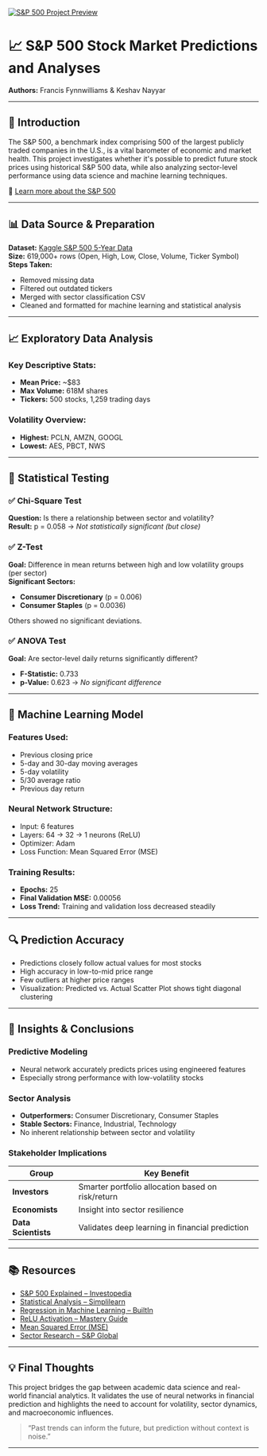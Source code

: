 [![S&P 500 Project Preview](preview.png)](https://silentcobra44.github.io)

# 📈 S&P 500 Stock Market Predictions and Analyses

**Authors:** Francis Fynnwilliams & Keshav Nayyar

---

## 🧠 Introduction

The S&P 500, a benchmark index comprising 500 of the largest publicly traded companies in the U.S., is a vital barometer of economic and market health. This project investigates whether it's possible to predict future stock prices using historical S&P 500 data, while also analyzing sector-level performance using data science and machine learning techniques.

🔗 [Learn more about the S&P 500](https://www.investopedia.com/terms/s/sp500.asp)

---

## 📊 Data Source & Preparation

**Dataset:** [Kaggle S&P 500 5-Year Data](https://www.kaggle.com/datasets/camnugent/sandp500)  
**Size:** 619,000+ rows (Open, High, Low, Close, Volume, Ticker Symbol)  
**Steps Taken:**
- Removed missing data
- Filtered out outdated tickers
- Merged with sector classification CSV
- Cleaned and formatted for machine learning and statistical analysis

---

## 📈 Exploratory Data Analysis

### Key Descriptive Stats:
- **Mean Price:** ~$83
- **Max Volume:** 618M shares
- **Tickers:** 500 stocks, 1,259 trading days

### Volatility Overview:
- **Highest:** PCLN, AMZN, GOOGL
- **Lowest:** AES, PBCT, NWS

---

## 🧪 Statistical Testing

### ✅ Chi-Square Test
**Question:** Is there a relationship between sector and volatility?  
**Result:** p = 0.058 → *Not statistically significant (but close)*

### ✅ Z-Test
**Goal:** Difference in mean returns between high and low volatility groups (per sector)  
**Significant Sectors:**
- **Consumer Discretionary** (p = 0.006)
- **Consumer Staples** (p = 0.0036)

Others showed no significant deviations.

### ✅ ANOVA Test
**Goal:** Are sector-level daily returns significantly different?  
- **F-Statistic:** 0.733  
- **p-Value:** 0.623 → *No significant difference*

---

## 🤖 Machine Learning Model

### Features Used:
- Previous closing price
- 5-day and 30-day moving averages
- 5-day volatility
- 5/30 average ratio
- Previous day return

### Neural Network Structure:
- Input: 6 features
- Layers: 64 → 32 → 1 neurons (ReLU)
- Optimizer: Adam
- Loss Function: Mean Squared Error (MSE)

### Training Results:
- **Epochs:** 25
- **Final Validation MSE:** 0.00056  
- **Loss Trend:** Training and validation loss decreased steadily

---

## 🔍 Prediction Accuracy

- Predictions closely follow actual values for most stocks
- High accuracy in low-to-mid price range
- Few outliers at higher price ranges
- Visualization: Predicted vs. Actual Scatter Plot shows tight diagonal clustering

---

## 🧠 Insights & Conclusions

### Predictive Modeling
- Neural network accurately predicts prices using engineered features
- Especially strong performance with low-volatility stocks

### Sector Analysis
- **Outperformers:** Consumer Discretionary, Consumer Staples
- **Stable Sectors:** Finance, Industrial, Technology
- No inherent relationship between sector and volatility

### Stakeholder Implications
| Group           | Key Benefit |
|----------------|-------------|
| **Investors**  | Smarter portfolio allocation based on risk/return |
| **Economists** | Insight into sector resilience |
| **Data Scientists** | Validates deep learning in financial prediction |

---

## 📚 Resources

- [S&P 500 Explained – Investopedia](https://www.investopedia.com/terms/s/sp500.asp)  
- [Statistical Analysis – Simplilearn](https://www.simplilearn.com/what-is-statistical-analysis-article)  
- [Regression in Machine Learning – BuiltIn](https://builtin.com/data-science/regression-machine-learning)  
- [ReLU Activation – Mastery Guide](https://machinelearningmastery.com/rectified-linear-activation-function-for-deep-learning-neural-networks)  
- [Mean Squared Error (MSE)](https://builtin.com/machine-learning/loss-functions)  
- [Sector Research – S&P Global](https://www.spglobal.com/spdji/en/documents/research/research-the-impact-of-the-global-economy-on-the-sp-500.pdf)

---

## 💡 Final Thoughts

This project bridges the gap between academic data science and real-world financial analytics. It validates the use of neural networks in financial prediction and highlights the need to account for volatility, sector dynamics, and macroeconomic influences.

> “Past trends can inform the future, but prediction without context is noise.”

---